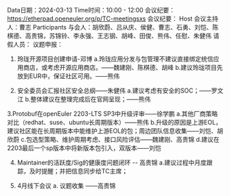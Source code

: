 Data日期：2024-03-13
Time时间：10:00 - 12:00
会议纪要：https://etherpad.openeuler.org/p/TC-meetingsxs
会议纪要：
Host 会议主持人：曹志
Participants 与会人：胡欣蔚、吕从庆、侯健、曹志、石勇、刘恺、陈棋德、高贵锦，苏锦铃、李永强、王志钢、胡峰、田俊、熊伟、任慰、朱健伟
请假人员：
议题申报：
1. 玲珑开源项目创建申请-邓博
a.玲珑应用分发与包管理不建议直接绑定统信应用商店，或考虑开源应用商店。——魏建刚、陈棋德、胡峰
b.建议玲珑项目先放到EUR中，保证社区可用。——熊伟

2. 安全委员会汇报社区安全总纲——朱健伟
a.建议考虑有安全的SOC；——罗文江
b.整体建议在整理完成后在官网呈现；——熊伟

3.Protobuf在openEuler 2203-LTS SP3中升级评审——徐学鹏
a.其他厂商策略对比（redhat、suse、ubuntu长周期版本）——熊伟
b.升级的原因是上游EOL，建议社区能在长周期版本中能维护上游EOL的包；周边团队信息收集——刘恺、胡欣蔚
c.包选型策略、维护周期考虑、接口风险评估——魏建刚、高贵锦
d.建议在2203最后一个sp版本中将新版本包引入，双版本——刘恺 

4. Maintainer的活跃度/Sig的健康度问题闭环 -- 高贵锦
a.建议过程中月度跟踪，及时提醒；并把信息同步给TC主席；

5. 4月线下会议 
a. 议题收集 ——高贵锦
